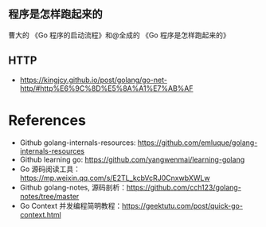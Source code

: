 <!--
 * @Author: JohnJeep
 * @Date: 2023-07-10 09:54:50
 * @LastEditors: JohnJeep
 * @LastEditTime: 2025-04-04 19:18:33
 * @Description: Go 底层原理剖析
 * Copyright (c) 2023 by John Jeep, All Rights Reserved. 
-->

## 程序是怎样跑起来的

曹大的 《Go 程序的启动流程》和@全成的 《Go 程序是怎样跑起来的》



## HTTP

- https://kingjcy.github.io/post/golang/go-net-http/#http%E6%9C%8D%E5%8A%A1%E7%AB%AF


# References

- Github golang-internals-resources: https://github.com/emluque/golang-internals-resources
- Github learning go: https://github.com/yangwenmai/learning-golang
- Go 源码阅读工具： https://mp.weixin.qq.com/s/E2TL_kcbVcRJ0CnxwbXWLw
- Github golang-notes, 源码剖析：https://github.com/cch123/golang-notes/tree/master
- Go Context 并发编程简明教程：https://geektutu.com/post/quick-go-context.html

